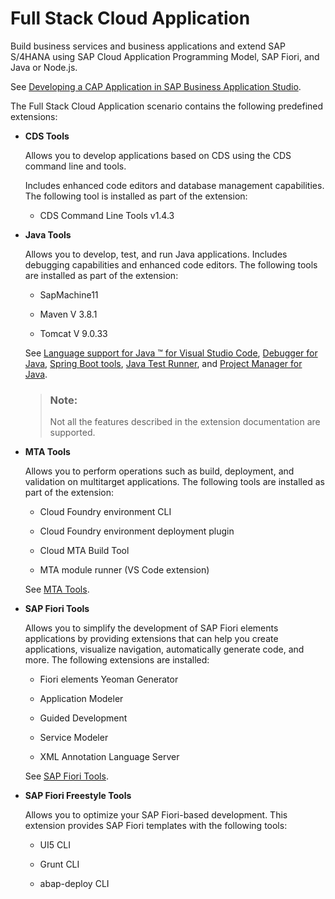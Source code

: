 <!-- loiode0af65a0d764bf3b40d2c2352c08393 -->

# Full Stack Cloud Application

Build business services and business applications and extend SAP S/4HANA using SAP Cloud Application Programming Model, SAP Fiori, and Java or Node.js.

See [Developing a CAP Application in SAP Business Application Studio](https://help.sap.com/viewer/9c36fdb911ae4cadab467a314d9e331f/Cloud/en-US/8a648174036a458688391c3ad7ee7cd5.html).

The Full Stack Cloud Application scenario contains the following predefined extensions:

-   **CDS Tools**

    Allows you to develop applications based on CDS using the CDS command line and tools.

    Includes enhanced code editors and database management capabilities. The following tool is installed as part of the extension:

    -   CDS Command Line Tools v1.4.3

-   **Java Tools**

    Allows you to develop, test, and run Java applications. Includes debugging capabilities and enhanced code editors. The following tools are installed as part of the extension:

    -   SapMachine11

    -   Maven V 3.8.1

    -   Tomcat V 9.0.33

    See [Language support for Java ™ for Visual Studio Code](https://github.com/redhat-developer/vscode-java), [Debugger for Java](https://github.com/Microsoft/vscode-java-debug), [Spring Boot tools](https://github.com/spring-projects/sts4), [Java Test Runner](https://marketplace.visualstudio.com/items?itemName=vscjava.vscode-java-test), and [Project Manager for Java](https://marketplace.visualstudio.com/items?itemName=vscjava.vscode-java-dependency).

    > ### Note:  
    > Not all the features described in the extension documentation are supported.

-   **MTA Tools**

    Allows you to perform operations such as build, deployment, and validation on multitarget applications. The following tools are installed as part of the extension:

    -   Cloud Foundry environment CLI

    -   Cloud Foundry environment deployment plugin

    -   Cloud MTA Build Tool

    -   MTA module runner \(VS Code extension\)

    See [MTA Tools](https://help.sap.com/viewer/209802f55bfd47fcaccecf1241df99f8/Cloud/en-US).

-   **SAP Fiori Tools**

    Allows you to simplify the development of SAP Fiori elements applications by providing extensions that can help you create applications, visualize navigation, automatically generate code, and more. The following extensions are installed:

    -   Fiori elements Yeoman Generator

    -   Application Modeler

    -   Guided Development

    -   Service Modeler

    -   XML Annotation Language Server

    See [SAP Fiori Tools](https://help.sap.com/viewer/product/SAP_FIORI_tools/Latest/en-US).

-   **SAP Fiori Freestyle Tools**

    Allows you to optimize your SAP Fiori-based development. This extension provides SAP Fiori templates with the following tools:

    -   UI5 CLI

    -   Grunt CLI

    -   abap-deploy CLI


